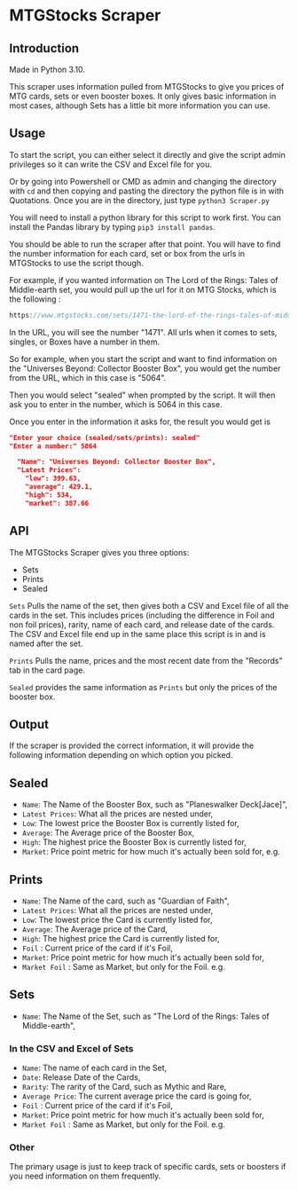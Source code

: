 # MTGStocks Scraper

## Introduction

Made in Python 3.10.

This scraper uses information pulled from MTGStocks to give you prices of MTG cards, sets or even booster boxes. It only gives basic information in most cases, although Sets has a little bit more information you can use.

## Usage

To start the script, you can either select it directly and give the script admin privileges so it can write the CSV and Excel file for you.

Or by going into Powershell or CMD as admin and changing the directory with `cd` and then copying and pasting the directory the python file is in with Quotations. Once you are in the directory, just type `python3 Scraper.py`

You will need to install a python library for this script to work first. You can install the Pandas library by typing `pip3 install pandas`.

You should be able to run the scraper after that point. You will have to find the number information for each card, set or box from the urls in MTGStocks to use the script though.

For example, if you wanted information on The Lord of the Rings: Tales of Middle-earth set, you would pull up the url for it on MTG Stocks, which is the following :

```javascript
https://www.mtgstocks.com/sets/1471-the-lord-of-the-rings-tales-of-middle-earth
```

In the URL, you will see the number "1471". All urls when it comes to sets, singles, or Boxes have a number in them.

So for example, when you start the script and want to find information on the "Universes Beyond: Collector Booster Box", you would get the number from the URL, which in this case is "5064".

Then you would select "sealed" when prompted by the script. It will then ask you to enter in the number, which is 5064 in this case.

Once you enter in the information it asks for, the result you would get is

```json
"Enter your choice (sealed/sets/prints): sealed"
"Enter a number:" 5064

  "Name": "Universes Beyond: Collector Booster Box",
  "Latest Prices":
    "low": 399.63,
    "average": 429.1,
    "high": 534,
    "market": 387.66
```

## API

The MTGStocks Scraper gives you three options:

* Sets
* Prints
* Sealed

`Sets` Pulls the name of the set, then gives both a CSV and Excel file of all the cards in the set. This includes prices (including the difference in Foil and non foil prices), rarity, name of each card, and release date of the cards. The CSV and Excel file end up in the same place this script is in and is named after the set.

`Prints` Pulls the name, prices and the most recent date from the "Records" tab in the card page.

`Sealed` provides the same information as `Prints` but only the prices of the booster box.

## Output

If the scraper is provided the correct information, it will provide the following information depending on which option you picked.

## Sealed

 * `Name`: The Name of the Booster Box, such as "Planeswalker Deck[Jace]",
 * `Latest Prices`: What all the prices are nested under,
 * `Low`: The lowest price the Booster Box is currently listed for,
 * `Average`: The Average price of the Booster Box,
 * `High`: The highest price the Booster Box is currently listed for,
 * `Market`: Price point metric for how much it's actually been sold for,
 e.g.

## Prints

 * `Name`: The Name of the card, such as "Guardian of Faith",
 * `Latest Prices`: What all the prices are nested under,
 * `Low`: The lowest price the Card is currently listed for,
 * `Average`: The Average price of the Card,
 * `High`: The highest price the Card is currently listed for,
 * `Foil` : Current price of the card if it's Foil,
 * `Market`: Price point metric for how much it's actually been sold for,
 * `Market Foil` : Same as Market, but only for the Foil.
 e.g.

## Sets 

 * `Name`: The Name of the Set, such as "The Lord of the Rings: Tales of Middle-earth",
 
 ### In the CSV and Excel of Sets

 * `Name`: The name of each card in the Set,
 * `Date`: Release Date of the Cards,
 * `Rarity`: The rarity of the Card, such as Mythic and Rare,
 * `Average Price`: The current average price the card is going for,
 * `Foil` : Current price of the card if it's Foil,
 * `Market`: Price point metric for how much it's actually been sold for,
 * `Market Foil` : Same as Market, but only for the Foil.
 e.g.

### Other

The primary usage is just to keep track of specific cards, sets or boosters if you need information on them frequently.